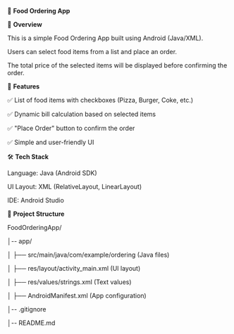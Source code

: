 🍕 **Food Ordering App**

📌 **Overview**

This is a simple Food Ordering App built using Android (Java/XML). 

Users can select food items from a list and place an order. 

The total price of the selected items will be displayed before confirming the order.


📱 **Features**

✅ List of food items with checkboxes (Pizza, Burger, Coke, etc.)

✅ Dynamic bill calculation based on selected items

✅ "Place Order" button to confirm the order

✅ Simple and user-friendly UI


🛠️ **Tech Stack**

Language: Java (Android SDK)

UI Layout: XML (RelativeLayout, LinearLayout)

IDE: Android Studio


📂 **Project Structure**

FoodOrderingApp/

│-- app/

│   ├── src/main/java/com/example/ordering (Java files)

│   ├── res/layout/activity_main.xml (UI layout)

│   ├── res/values/strings.xml (Text values)

│   ├── AndroidManifest.xml (App configuration)

│-- .gitignore

│-- README.md

